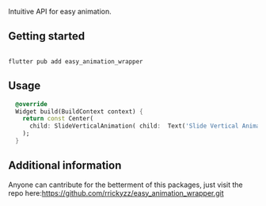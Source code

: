 Intuitive API for easy animation.

## Getting started

```

flutter pub add easy_animation_wrapper

```

## Usage

```dart
  @override
  Widget build(BuildContext context) {
    return const Center(
      child: SlideVerticalAnimation( child:  Text('Slide Vertical Animation')),
    );
  }
```

## Additional information

Anyone can cantribute for the betterment of this packages, just visit the repo here:https://github.com/rrickyzz/easy_animation_wrapper.git
